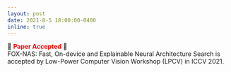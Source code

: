```yaml
---
layout: post
date: 2021-8-5 18:00:00-0400
inline: true
---
```

:tada: <span style="color:red">**Paper Accepted**</span> :tada: <br/>
FOX-NAS: Fast, On-device and Explainable Neural Architecture Search is accepted by Low-Power Computer Vision Workshop (LPCV) in ICCV 2021.
